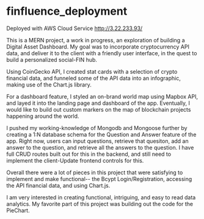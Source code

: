 # finfluence_deployment
Deployed with AWS Cloud Service http://3.22.233.93/

This is a MERN project, a work in progress, an exploration of building a Digital Asset Dashboard. My goal was to incorporate cryptocurrency API data, 
and deliver it to the client with a friendly user interface, in the quest to build a personalized social-FIN hub. 

Using CoinGecko API, I created stat cards with a selection of crypto financial data, and funneled some of the API data into an infographic,
making use of the Chart.js library. 

For a dashboard feature, I styled an on-brand world map using Mapbox API, and layed it into the landing page and dashboard of the app. Eventually, 
I would like to build out custom markers on the map of blockchain projects happening around the world. 

I pushed my working-knowledge of Mongodb and Mongoose further by creating a 1:N database schema for the Question and Answer feature of the app.  Right now, users can input
questions, retrieve that quesiton, add an answer to the question, and retrieve all the answers to the question. I have full CRUD routes built out for this in the backend, and 
still need to implement the client-Update frontend controls for this. 

Overall there were a lot of pieces in this project that were satisfying to implement and make functional-- 
the Bcypt Login/Registration, accessing the API financial data, and using Chart.js. 

I am very interested in creating functional, intriguing, and easy to read data analytics. My favorite part of this project was building out the code for the PieChart.


